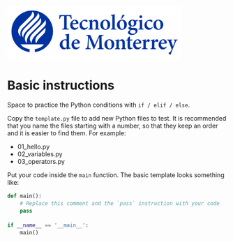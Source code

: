 ![Tec de Monterrey](../../images/logotecmty.png)

# Basic instructions

Space to practice the Python conditions with `if / elif / else`.

Copy the `template.py` file to add new Python files to test.
It is recommended that you name the files starting with a number, so that they
keep an order and it is easier to find them. For example:
- 01_hello.py
- 02_variables.py
- 03_operators.py

Put your code inside the `main` function.
The basic template looks something like:
```python
def main():
    # Replace this comment and the `pass` instruction with your code
    pass

if __name__ == '__main__':
    main()
```
